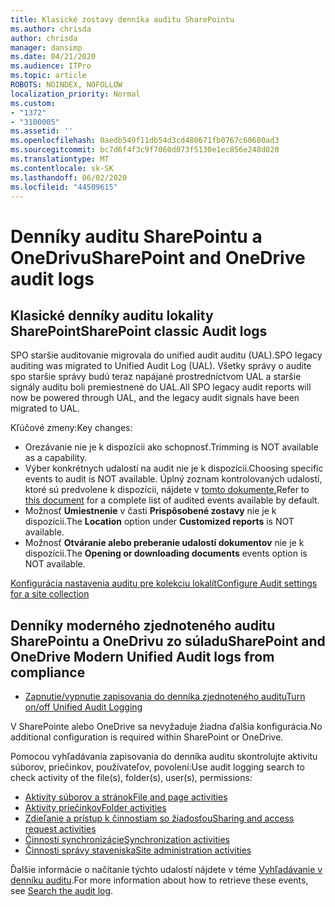 ```yaml
---
title: Klasické zostavy denníka auditu SharePointu
ms.author: chrisda
author: chrisda
manager: dansimp
ms.date: 04/21/2020
ms.audience: ITPro
ms.topic: article
ROBOTS: NOINDEX, NOFOLLOW
localization_priority: Normal
ms.custom:
- "1372"
- "3100005"
ms.assetid: ''
ms.openlocfilehash: 0aedb549f11db54d3cd480671fb0767c60680ad3
ms.sourcegitcommit: bc7d6f4f3c9f7060d073f5130e1ec856e248d020
ms.translationtype: MT
ms.contentlocale: sk-SK
ms.lasthandoff: 06/02/2020
ms.locfileid: "44509615"
---
```

# <a name="sharepoint-and-onedrive-audit-logs"></a><span data-ttu-id="7f975-102">Denníky auditu SharePointu a OneDrivu</span><span class="sxs-lookup"><span data-stu-id="7f975-102">SharePoint and OneDrive audit logs</span></span>

## <a name="sharepoint-classic-audit-logs"></a><span data-ttu-id="7f975-103">Klasické denníky auditu lokality SharePoint</span><span class="sxs-lookup"><span data-stu-id="7f975-103">SharePoint classic Audit logs</span></span>

<span data-ttu-id="7f975-104">SPO staršie auditovanie migrovala do unified audit auditu (UAL).</span><span class="sxs-lookup"><span data-stu-id="7f975-104">SPO legacy auditing was migrated to Unified Audit Log (UAL).</span></span> <span data-ttu-id="7f975-105">Všetky správy o audite spo staršie správy budú teraz napájané prostredníctvom UAL a staršie signály auditu boli premiestnené do UAL.</span><span class="sxs-lookup"><span data-stu-id="7f975-105">All SPO legacy audit reports will now be powered through UAL, and the legacy audit signals have been migrated to UAL.</span></span>

<span data-ttu-id="7f975-106">Kľúčové zmeny:</span><span class="sxs-lookup"><span data-stu-id="7f975-106">Key changes:</span></span>

* <span data-ttu-id="7f975-107">Orezávanie nie je k dispozícii ako schopnosť.</span><span class="sxs-lookup"><span data-stu-id="7f975-107">Trimming is NOT available as a capability.</span></span>
* <span data-ttu-id="7f975-108">Výber konkrétnych udalostí na audit nie je k dispozícii.</span><span class="sxs-lookup"><span data-stu-id="7f975-108">Choosing specific events to audit is NOT available.</span></span> <span data-ttu-id="7f975-109">Úplný zoznam kontrolovaných udalostí, ktoré sú predvolene k dispozícii, nájdete v [tomto dokumente.](https://docs.microsoft.com/microsoft-365/compliance/search-the-audit-log-in-security-and-compliance)</span><span class="sxs-lookup"><span data-stu-id="7f975-109">Refer to [this document](https://docs.microsoft.com/microsoft-365/compliance/search-the-audit-log-in-security-and-compliance) for a complete list of audited events available by default.</span></span>
* <span data-ttu-id="7f975-110">Možnosť **Umiestnenie** v časti **Prispôsobené zostavy** nie je k dispozícii.</span><span class="sxs-lookup"><span data-stu-id="7f975-110">The **Location** option under **Customized reports** is NOT available.</span></span>
* <span data-ttu-id="7f975-111">Možnosť **Otváranie alebo preberanie udalostí dokumentov** nie je k dispozícii.</span><span class="sxs-lookup"><span data-stu-id="7f975-111">The **Opening or downloading documents** events option is NOT available.</span></span>

[<span data-ttu-id="7f975-112">Konfigurácia nastavenia auditu pre kolekciu lokalít</span><span class="sxs-lookup"><span data-stu-id="7f975-112">Configure Audit settings for a site collection</span></span>](https://support.office.com/article/Configure-audit-settings-for-a-site-collection-A9920C97-38C0-44F2-8BCB-4CF1E2AE22D2)

## <a name="sharepoint-and-onedrive-modern-unified-audit-logs-from-compliance"></a><span data-ttu-id="7f975-113">Denníky moderného zjednoteného auditu SharePointu a OneDrivu zo súladu</span><span class="sxs-lookup"><span data-stu-id="7f975-113">SharePoint and OneDrive Modern Unified Audit logs from compliance</span></span>

* [<span data-ttu-id="7f975-114">Zapnutie/vypnutie zapisovania do denníka zjednoteného auditu</span><span class="sxs-lookup"><span data-stu-id="7f975-114">Turn on/off Unified Audit Logging</span></span>](https://docs.microsoft.com/microsoft-365/compliance/turn-audit-log-search-on-or-off) 

<span data-ttu-id="7f975-115">V SharePointe alebo OneDrive sa nevyžaduje žiadna ďalšia konfigurácia.</span><span class="sxs-lookup"><span data-stu-id="7f975-115">No additional configuration is required within SharePoint or OneDrive.</span></span>

<span data-ttu-id="7f975-116">Pomocou vyhľadávania zapisovania do denníka auditu skontrolujte aktivitu súborov, priečinkov, používateľov, povolení:</span><span class="sxs-lookup"><span data-stu-id="7f975-116">Use audit logging search to check activity of the file(s), folder(s), user(s), permissions:</span></span>

* [<span data-ttu-id="7f975-117">Aktivity súborov a stránok</span><span class="sxs-lookup"><span data-stu-id="7f975-117">File and page activities</span></span>](https://docs.microsoft.com/microsoft-365/compliance/search-the-audit-log-in-security-and-compliance)
* [<span data-ttu-id="7f975-118">Aktivity priečinkov</span><span class="sxs-lookup"><span data-stu-id="7f975-118">Folder activities</span></span>](https://docs.microsoft.com/microsoft-365/compliance/search-the-audit-log-in-security-and-compliance#folder-activities)
* [<span data-ttu-id="7f975-119">Zdieľanie a prístup k činnostiam so žiadosťou</span><span class="sxs-lookup"><span data-stu-id="7f975-119">Sharing and access request activities</span></span>](https://docs.microsoft.com/microsoft-365/compliance/search-the-audit-log-in-security-and-compliance#sharing-and-access-request-activities)
* [<span data-ttu-id="7f975-120">Činnosti synchronizácie</span><span class="sxs-lookup"><span data-stu-id="7f975-120">Synchronization activities</span></span>](https://docs.microsoft.com/microsoft-365/compliance/search-the-audit-log-in-security-and-compliance#synchronization-activities)
* [<span data-ttu-id="7f975-121">Činnosti správy staveniska</span><span class="sxs-lookup"><span data-stu-id="7f975-121">Site administration activities</span></span>](https://docs.microsoft.com/microsoft-365/compliance/search-the-audit-log-in-security-and-compliance#site-administration-activities)

<span data-ttu-id="7f975-122">Ďalšie informácie o načítanie týchto udalostí nájdete v téme [Vyhľadávanie v denníku auditu](https://docs.microsoft.com/microsoft-365/compliance/search-the-audit-log-in-security-and-compliance#search-the-audit-log).</span><span class="sxs-lookup"><span data-stu-id="7f975-122">For more information about how to retrieve these events, see [Search the audit log](https://docs.microsoft.com/microsoft-365/compliance/search-the-audit-log-in-security-and-compliance#search-the-audit-log).</span></span>

